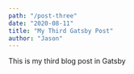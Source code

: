 ```yaml
---
path: "/post-three"
date: "2020-08-11"
title: "My Third Gatsby Post"
author: "Jason"
---
```


This is my third blog post in Gatsby
